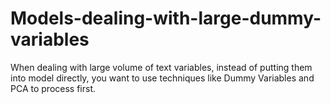 # Models-dealing-with-large-dummy-variables
When dealing with large volume of text variables, instead of putting them into model directly, you want to use techniques like Dummy Variables and PCA to process first.
